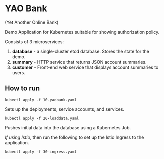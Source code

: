 # YAO Bank
(Yet Another Online Bank)

Demo Application for Kubernetes suitable for showing authorization policy.

Consists of 3 microservices:

1. **database** - a single-cluster etcd database.  Stores the state for the demo.
1. **summary** - HTTP service that returns JSON account summaries.
1. **customer** - Front-end web service that displays account summaries to users.


## How to run

```
kubectl apply -f 10-yaobank.yaml
```

Sets up the deployments, service accounts, and services.

```
kubectl apply -f 20-loaddata.yaml
```

Pushes initial data into the database using a Kubernetes Job.

*If using Istio*, then run the following to set up the Istio Ingress to the application.

```
kubectl apply -f 30-ingress.yaml
```
